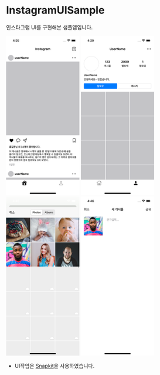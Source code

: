 # InstagramUISample

인스타그램 UI를 구현해본 샘플앱입니다. 

<p>
<img src="screenshot_01.png" width="200">
<img src="screenshot_02.png" width="200">
<img src="screenshot_03.png" width="200">
<img src="screenshot_04.png" width="200">

</p>

- UI작업은 [Snapkit](https://github.com/SnapKit/SnapKit)을 사용하였습니다.

